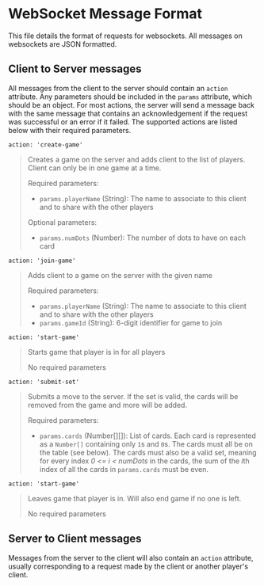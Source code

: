 # WebSocket Message Format
This file details the format of requests for websockets.  All messages on websockets are JSON formatted.

## Client to Server messages
All messages from the client to the server should contain an `action` attribute.  Any parameters should be included in the `params` attribute, which should be an object.  For most actions, the server will send a message back with the same message that contains an acknowledgement if the request was successful or an error if it failed.  The supported actions are listed below with their required parameters.

`action: 'create-game'`

> Creates a game on the server and adds client to the list of players.  Client can only be in one game at a time.
> 
> Required parameters:
> * `params.playerName` (String): The name to associate to this client and to share with the other players
> 
> Optional parameters:
> * `params.numDots` (Number): The number of dots to have on each card

`action: 'join-game'`

> Adds client to a game on the server with the given name
> 
> Required parameters:
> * `params.playerName` (String): The name to associate to this client and to share with the other players
> * `params.gameId` (String): 6-digit identifier for game to join

`action: 'start-game'`

> Starts game that player is in for all players
> 
> No required parameters

`action: 'submit-set'`

> Submits a move to the server.  If the set is valid, the cards will be removed from the game and more will be added.
> 
> Required parameters:
> * `params.cards` (Number[][]): List of cards. Each card is represented as a `Number[]` containing only `1`s and `0`s.  The cards must all be on the table (see below).  The cards must also be a valid set, meaning for every index *0 <= i < numDots* in the cards, the sum of the *i*th index of all the cards in `params.cards` must be even.

`action: 'start-game'`

> Leaves game that player is in.  Will also end game if no one is left.
> 
> No required parameters

## Server to Client messages
Messages from the server to the client will also contain an `action` attribute, usually corresponding to a request made by the client or another player's client.